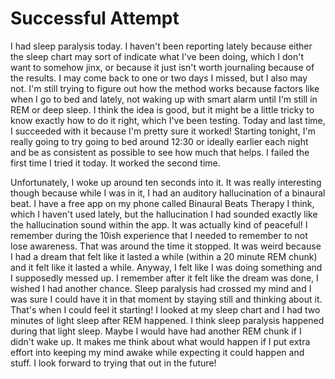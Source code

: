 # Successful Attempt

I had sleep paralysis today. I haven't been reporting lately because either the sleep chart may sort of indicate what I've been doing, which I don't want to somehow jinx, or because it just isn't worth journaling because of the results. I may come back to one or two days I missed, but I also may not. I'm still trying to figure out how the method works because factors like when I go to bed and lately, not waking up with smart alarm until I'm still in REM or deep sleep. I think the idea is good, but it might be a little tricky to know exactly how to do it right, which I've been testing. Today and last time, I succeeded with it because I'm pretty sure it worked! Starting tonight, I'm really going to try going to bed around 12:30 or ideally earlier each night and be as consistent as possible to see how much that helps. I failed the first time I tried it today. It worked the second time.

Unfortunately, I woke up around ten seconds into it. It was really interesting though because while I was in it, I had an auditory hallucination of a binaural beat. I have a free app on my phone called Binaural Beats Therapy I think, which I haven't used lately, but the hallucination I had sounded exactly like the hallucination sound within the app. It was actually kind of peaceful! I remember during the 10ish experience that I needed to remember to not lose awareness. That was around the time it stopped. It was weird because I had a dream that felt like it lasted a while (within a 20 minute REM chunk) and it felt like it lasted a while. Anyway, I felt like I was doing something and I supposedly messed up. I remember after it felt like the dream was done, I wished I had another chance. Sleep paralysis had crossed my mind and I was sure I could have it in that moment by staying still and thinking about it. That's when I could feel it starting! I looked at my sleep chart and I had two minutes of light sleep after REM happened. I think sleep paralysis happened during that light sleep. Maybe I would have had another REM chunk if I didn't wake up. It makes me think about what would happen if I put extra effort into keeping my mind awake while expecting it could happen and stuff. I look forward to trying that out in the future!
